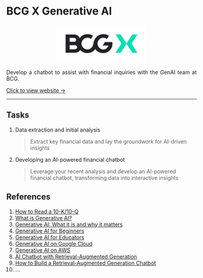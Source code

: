 # BCG X Generative AI

<p align="center">
    <img src="Images/bcgx-logo-color-positive-RGB.png" alt="BCG X" width="auto" height="100px"></p>
<p align="justify">
Develop a chatbot to assist with financial inquiries with the GenAI team at BCG.
</p>

[Click to view website →](https://www.theforage.com/simulations/bcg/gen-ai-anlo)

---

## Tasks

1. Data extraction and initial analysis
    > Extract key financial data and lay the groundwork for AI-driven insights

2. Developing an AI-powered financial chatbot
    > Leverage your recent analysis and develop an AI-powered financial chatbot, transforming data into interactive insights

## References

1. [How to Read a 10-K/10-Q](https://www.sec.gov/oiea/investor-alerts-and-bulletins/how-read-10-k10-q)
2. [What is Generative AI?](https://www.ibm.com/topics/generative-ai)
3. [Generative AI: What it is and why it matters](https://www.sas.com/en_my/insights/analytics/generative-ai.html)
4. [Generative AI for Beginners](https://microsoft.github.io/generative-ai-for-beginners/)
5. [Generative AI for Educators](https://grow.google/ai-for-educators/)
6. [Generative AI on Google Cloud](https://cloud.google.com/ai/generative-ai/)
7. [Generative AI on AWS](https://aws.amazon.com/ai/generative-ai/)
8. [AI Chatbot with Retrieval-Augmented Generation](https://www.nvidia.com/en-us/ai-data-science/ai-workflows/generative-ai-chatbot-with-rag/)
9. [How to Build a Retrieval-Augmented Generation Chatbot](https://www.anaconda.com/blog/how-to-build-a-retrieval-augmented-generation-chatbot)
10. ...

